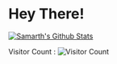 # Hey There!

[![Samarth's Github Stats](https://github-readme-stats.vercel.app/api?username=shrivastavasamarth22)](https://github.com/anuraghazra/github-readme-stats)

Visitor Count : ![Visitor Count](https://profile-counter.glitch.me/{siddharth0402}/count.svg)
